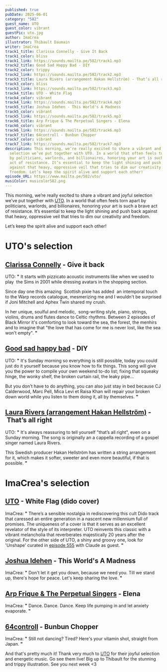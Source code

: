 ```yaml
---
published: true
pubDate: 2025-06-01
category: "582"
guest_name: UTO
guest_color: vibrant
guestPic: uto.jpg
author: ImaCrea
illustrator: Thibault Daumain
writer: ImaCrea
track1_title: Clarissa Connelly - Give It Back
track1_color: bliss
track1_link: https://sounds.mailta.pe/582/track1.mp3
track2_title: Good Sad Happy Bad - DIY
track2_color: trippy
track2_link: https://sounds.mailta.pe/582/track2.mp3
track3_title: Laura Rivers (arrangement Hakan Hellström) - That’s all right
track3_color: bliss
track3_link: https://sounds.mailta.pe/582/track3.mp3
track4_title: UTO - White Flag
track4_color: vibrant
track4_link: https://sounds.mailta.pe/582/track4.mp3
track5_title: Joshua Idehen - This World's A Madness
track5_color: vibrant
track5_link: https://sounds.mailta.pe/582/track5.mp3
track6_title: Arp Frique & The Perpetual Singers - Elena
track6_color: vibrant
track6_link: https://sounds.mailta.pe/582/track6.mp3
track7_title: 64controll - Bunbun Chopper
track7_color: vibrant
track7_link: https://sounds.mailta.pe/582/track7.mp3
description: This morning, we’re really excited to share a vibrant and joyful
  selection we’ve put together with UTO. In a world that often feels torn apart
  by politicians, warlords, and billionaires, honoring your art is such a brave
  act of resistance. It’s essential to keep the light shining and push back
  against that heavy, oppressive veil that tries to dim our creativity and
  freedom. Let’s keep the spirit alive and support each other!
episode_URL: https://www.mailta.pe/582/uto/
musiColor: musicolor582.png
---
```

This morning, we’re really excited to share a vibrant and joyful selection we’ve put together with [UTO](https://musicuto.bandcamp.com/). In a world that often feels torn apart by politicians, warlords, and billionaires, honoring your art is such a brave act of resistance. It’s essential to keep the light shining and push back against that heavy, oppressive veil that tries to dim our creativity and freedom.

Let’s keep the spirit alive and support each other!

# UTO's selection

## [Clarissa Connelly](https://clarissaconnelly.bandcamp.com/track/give-it-back) - Give it back

UTO: **"** It starts with pizzicato acoustic instruments like when we used to play  the Sims in 2001 while dressing avatars in the shopping section. 

Since day one this amazing  Scottish pixie has added  an intemporal touch to the Warp records catalogue, mesmerizing me and I wouldn't be surprised if Joni Mitchell and Aphex Twin shared my crush.

In her unique, soulful and melodic,  song-writing style, piano, strings, violins, drums and flutes dance to Celtic rhythms. Between 2 episodes of Black Mirror it's comforting to look toward the sea, the forest, the menhirs and to imagine that "the love that has come for me is never lost, like the sea won't empty". **"** 

## [Good sad happy bad](https://good-sad-happy-bad.bandcamp.com/track/diy-2) - DIY

UTO: **"** lt's Sunday morning so everything is still possible, today you could just do it yourself because you know how to fix things. This song will give you the power to compile your own weekend to-do list; fixing that squeaky hinge, the wonky shelf, the broken curtain rail, the leaky pipe...

But you don't have to do anything, you can also just stay in bed because CJ Calderwood, Marc Pell, Mica Levi et Raisa Khan will repair your broken down world while you listen to them doing it, all by themselves. **"** 

## [Laura Rivers (arrangement Hakan Hellström)](https://www.youtube.com/watch?v=3R3FefV1o2g) - That’s all right

UTO: **"** It's always reassuring to tell yourself "that’s all right", even on a Sunday morning. The song is originally an a cappella recording of a gospel singer named Laura Rivers.

This Swedish producer Hakan Hellström has written a string arrangement for it, which makes it softer, sweeter and even more beautiful, if that is possible. **"** 

# ImaCrea's selection

## [UTO](https://musicuto.bandcamp.com/) - White Flag (dido cover)

 ImaCrea: **"** There’s a sensible nostalgia in rediscovering this cult Dido track that caressed an entire generation in a nascent new millennium full of promises. The uniqueness of a cover is that it serves as an excellent revelator of the style of its interpreter. UTO reinvents this classic with a vibrant melancholia that reverberates majestically 20 years after the original. For the other side of UTO, a shiny and groovy one, look for 'Unshape' curated in [episode 555](https://www.mailta.pe/555/claude/) with Claude as guest. **"** 

## [Joshua Idehen](https://joshuaidehen.bandcamp.com/) - This World's A Madness

ImaCrea: **"** Don't let it get you down, because we need you. Till we stand up, there's hope for peace. Let's keep sharing the love. **"** 

## [Arp Frique & The Perpetual Singers](https://arpfrique.bandcamp.com/track/elena-2) - Elena

 ImaCrea: **"** Dance. Dance. Dance. Keep life pumping in and let anxiety evaporate. **"** 

## [64controll](https://64controll.bandcamp.com/album/bunbun-chopper-ep) - Bunbun Chopper

 ImaCrea: **"** Still not dancing? Tired? Here's your vitamin shot, straight from Japan. **"** 

And that's pretty much it! Thank very much to [UTO](https://musicuto.bandcamp.com/) for their joyful selection and energetic music. Go see them live! Big up to Thibault for the stunning and trippy illustration. See you next week <3
